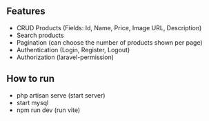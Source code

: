 ## Features

- CRUD Products (Fields: Id, Name, Price, Image URL, Description)
- Search products
- Pagination (can choose the number of products shown per page)
- Authentication (Login, Register, Logout)
- Authorization (laravel-permission)

## How to run

- php artisan serve (start server)
- start mysql
- npm run dev (run vite)
